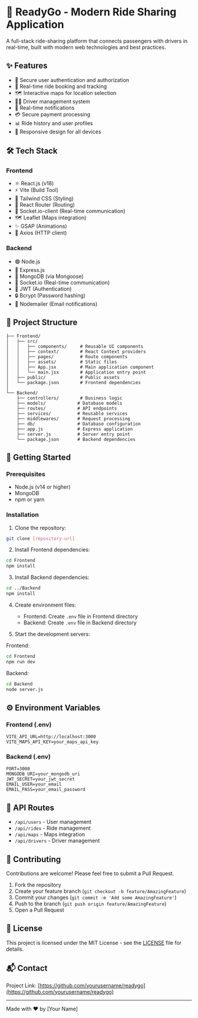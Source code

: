 # 🚗 ReadyGo - Modern Ride Sharing Application

A full-stack ride-sharing platform that connects passengers with drivers in real-time, built with modern web technologies and best practices.

## ✨ Features

- 🔐 Secure user authentication and authorization
- 🚀 Real-time ride booking and tracking
- 🗺️ Interactive maps for location selection
- 👨‍✈️ Driver management system
- 🔔 Real-time notifications
- 💳 Secure payment processing
- 📊 Ride history and user profiles
- 📱 Responsive design for all devices

## 🛠️ Tech Stack

### Frontend
- ⚛️ React.js (v18)
- ⚡ Vite (Build Tool)
- 🎨 Tailwind CSS (Styling)
- 🔄 React Router (Routing)
- 📡 Socket.io-client (Real-time communication)
- 🗺️ Leaflet (Maps integration)
- ✨ GSAP (Animations)
- 🔄 Axios (HTTP client)

### Backend
- 🟢 Node.js
- 🚂 Express.js
- 🍃 MongoDB (via Mongoose)
- 📡 Socket.io (Real-time communication)
- 🔑 JWT (Authentication)
- 🔒 Bcrypt (Password hashing)
- 📧 Nodemailer (Email notifications)

## 📁 Project Structure

```
├── Frontend/
│   ├── src/
│   │   ├── components/     # Reusable UI components
│   │   ├── context/        # React Context providers
│   │   ├── pages/          # Route components
│   │   ├── assets/         # Static files
│   │   ├── App.jsx         # Main application component
│   │   └── main.jsx        # Application entry point
│   ├── public/             # Public assets
│   └── package.json        # Frontend dependencies
│
└── Backend/
    ├── controllers/        # Business logic
    ├── models/            # Database models
    ├── routes/            # API endpoints
    ├── services/          # Reusable services
    ├── middlewares/       # Request processing
    ├── db/                # Database configuration
    ├── app.js             # Express application
    ├── server.js          # Server entry point
    └── package.json       # Backend dependencies
```

## 🚀 Getting Started

### Prerequisites
- Node.js (v14 or higher)
- MongoDB
- npm or yarn

### Installation

1. Clone the repository:
```bash
git clone [repository-url]
```

2. Install Frontend dependencies:
```bash
cd Frontend
npm install
```

3. Install Backend dependencies:
```bash
cd ../Backend
npm install
```

4. Create environment files:
   - Frontend: Create `.env` file in Frontend directory
   - Backend: Create `.env` file in Backend directory

5. Start the development servers:

Frontend:
```bash
cd Frontend
npm run dev
```

Backend:
```bash
cd Backend
node server.js
```

## ⚙️ Environment Variables

### Frontend (.env)
```
VITE_API_URL=http://localhost:3000
VITE_MAPS_API_KEY=your_maps_api_key
```

### Backend (.env)
```
PORT=3000
MONGODB_URI=your_mongodb_uri
JWT_SECRET=your_jwt_secret
EMAIL_USER=your_email
EMAIL_PASS=your_email_password
```

## 🔌 API Routes

- `/api/users` - User management
- `/api/rides` - Ride management
- `/api/maps` - Maps integration
- `/api/drivers` - Driver management

## 🤝 Contributing

Contributions are welcome! Please feel free to submit a Pull Request.

1. Fork the repository
2. Create your feature branch (`git checkout -b feature/AmazingFeature`)
3. Commit your changes (`git commit -m 'Add some AmazingFeature'`)
4. Push to the branch (`git push origin feature/AmazingFeature`)
5. Open a Pull Request

## 📄 License

This project is licensed under the MIT License - see the [LICENSE](LICENSE) file for details.

## 📬 Contact

Project Link: [https://github.com/yourusername/readygo](https://github.com/yourusername/readygo)

---

Made with ❤️ by [Your Name] 